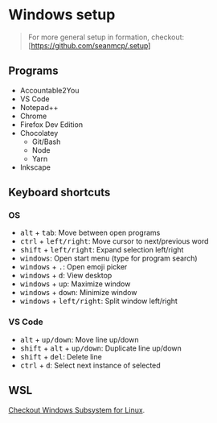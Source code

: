 # Windows setup

> For more general setup in formation, checkout: [https://github.com/seanmcp/.setup]

## Programs
- Accountable2You
- VS Code
- Notepad++
- Chrome
- Firefox Dev Edition
- Chocolatey
  - Git/Bash
  - Node
  - Yarn
- Inkscape

## Keyboard shortcuts
### OS
- <kbd>alt</kbd> + <kbd>tab</kbd>: Move between open programs
- <kbd>ctrl</kbd> + <kbd>left/right</kbd>: Move cursor to next/previous word
- <kbd>shift</kbd> + <kbd>left/right</kbd>: Expand selection left/right
- <kbd>windows</kbd>: Open start menu (type for program search)
- <kbd>windows</kbd> + <kbd>.</kbd>: Open emoji picker
- <kbd>windows</kbd> + <kbd>d</kbd>: View desktop
- <kbd>windows</kbd> + <kbd>up</kbd>: Maximize window
- <kbd>windows</kbd> + <kbd>down</kbd>: Minimize window
- <kbd>windows</kbd> + <kbd>left/right</kbd>: Split window left/right

### VS Code
- <kbd>alt</kbd> + <kbd>up/down</kbd>: Move line up/down
- <kbd>shift</kbd> + <kbd>alt</kbd> + <kbd>up/down</kbd>: Duplicate line up/down
- <kbd>shift</kbd> + <kbd>del</kbd>: Delete line
- <kbd>ctrl</kbd> + <kbd>d</kbd>: Select next instance of selected

## WSL

[Checkout Windows Subsystem for Linux](https://docs.microsoft.com/en-us/windows/wsl/install-win10).